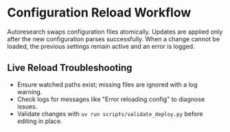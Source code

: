 # Configuration Reload Workflow

Autoresearch swaps configuration files atomically. Updates are applied only
after the new configuration parses successfully. When a change cannot be
loaded, the previous settings remain active and an error is logged.

## Live Reload Troubleshooting

- Ensure watched paths exist; missing files are ignored with a log warning.
- Check logs for messages like "Error reloading config" to diagnose issues.
- Validate changes with `uv run scripts/validate_deploy.py` before editing in
  place.
